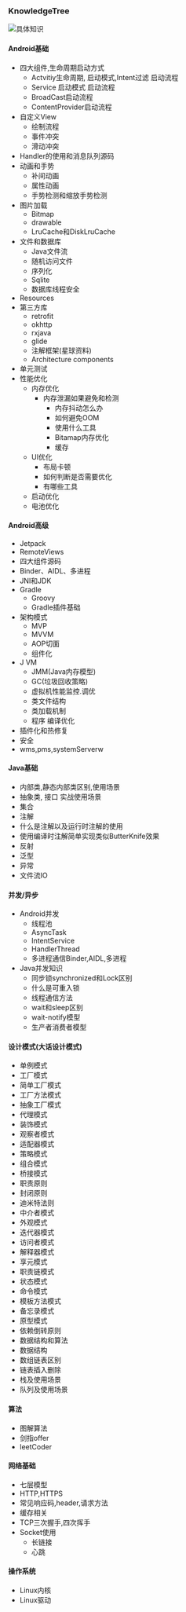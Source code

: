 ### KnowledgeTree
![具体知识](https://pic1.zhimg.com/v2-340eb90708ccb3af05d3f2fa4ca2aa6e_r.jpg)

#### Android基础
- 四大组件,生命周期启动方式
  - Actvitiy生命周期, 启动模式,Intent过滤 启动流程
  - Service 启动模式 启动流程
  - BroadCast启动流程
  - ContentProvider启动流程
- 自定义View
	- 	绘制流程
	- 	事件冲突
	- 	滑动冲突
- 	Handler的使用和消息队列源码
- 	动画和手势
	- 	补间动画
	- 	属性动画
	- 手势检测和缩放手势检测
- 图片加载
	- 	Bitmap
	- 	drawable
	- 	LruCache和DiskLruCache
- 文件和数据库
	- Java文件流
	- 随机访问文件
	- 序列化
	- Sqlite
	- 数据库线程安全
- Resources
- 第三方库
	- retrofit
	- okhttp
	- rxjava
	- glide
	- 注解框架(星球资料)
	- Architecture components
- 单元测试
- 性能优化
   - 内存优化
      - 内存泄漏如果避免和检测
		- 内存抖动怎么办
		- 如何避免OOM
		- 使用什么工具
		- Bitamap内存优化
		- 缓存
	- UI优化
		- 布局卡顿
		- 如何判断是否需要优化
		- 有哪些工具
	- 启动优化
	- 电池优化
#### Android高级
- Jetpack
- RemoteViews
- 四大组件源码
- Binder、AIDL、多进程
- JNI和JDK
- Gradle
	- Groovy
	- Gradle插件基础
- 架构模式
	- MVP
	- MVVM
	- AOP切面
	- 组件化
- J VM
	- JMM(Java内存模型)
	- GC(垃圾回收策略)
	- 虚拟机性能监控.调优
	- 类文件结构
	- 类加载机制
	- 程序 编译优化
- 插件化和热修复
- 安全
- wms,pms,systemServerw
#### Java基础
- 内部类,静态内部类区别,使用场景
- 抽象类, 接口 实战使用场景
- 集合
- 注解
- 什么是注解以及运行时注解的使用
- 使用编译时注解简单实现类似ButterKnife效果
- 反射
- 泛型
- 异常
- 文件流IO
#### 并发/异步
- Android并发
	- 线程池
	- AsyncTask
	- IntentService
	- HandlerThread
	- 多进程通信Binder,AIDL,多进程
- Java并发知识
	- 同步锁synchronized和Lock区别
	- 什么是可重入锁
	- 线程通信方法
	- wait和sleep区别
	- wait-notify模型
	- 生产者消费者模型
#### 设计模式(大话设计模式)
- 单例模式
- 工厂模式
- 简单工厂模式
- 工厂方法模式
- 抽象工厂模式
- 代理模式
- 装饰模式
- 观察者模式
- 适配器模式
- 策略模式
- 组合模式
- 桥接模式
- 职责原则
- 封闭原则
- 迪米特法则
- 中介者模式
- 外观模式
- 迭代器模式
- 访问者模式
- 解释器模式
- 享元模式
- 职责链模式
- 状态模式
- 命令模式
- 模板方法模式
- 备忘录模式
- 原型模式
- 依赖倒转原则
- 数据结构和算法
- 数据结构
- 数组链表区别
- 链表插入删除
- 栈及使用场景
- 队列及使用场景
#### 算法
- 图解算法
- 剑指offer
- leetCoder
#### 网络基础
- 七层模型
- HTTP,HTTPS
- 常见响应码,header,请求方法
- 缓存相关
- TCP三次握手,四次挥手
- Socket使用
    - 长链接
    - 心跳
#### 操作系统
- Linux内核
- Linux驱动
